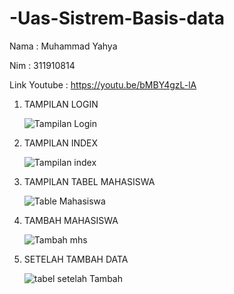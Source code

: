 # -Uas-Sistrem-Basis-data

Nama  : Muhammad Yahya

Nim    : 311910814

Link Youtube : https://youtu.be/bMBY4gzL-lA


1. TAMPILAN LOGIN 

    ![Tampilan Login](https://user-images.githubusercontent.com/81598272/126885128-524efb76-9300-4bb1-a0a4-28d794317101.png)

2. TAMPILAN INDEX

    ![Tampilan index](https://user-images.githubusercontent.com/81598272/126885132-47d9c86b-704a-4363-bfc1-8c0f9f69b6f2.png)
    
3.  TAMPILAN TABEL MAHASISWA

    ![Table Mahasiswa](https://user-images.githubusercontent.com/81598272/126885164-a7ebcf86-8599-452b-b934-04fca3013b82.png)
    
4.  TAMBAH MAHASISWA

    ![Tambah mhs](https://user-images.githubusercontent.com/81598272/126885166-9b03d3f5-c4e0-45fe-a6d1-d9e63bd8c6cb.png)
    
5.  SETELAH TAMBAH DATA 

    ![tabel setelah Tambah](https://user-images.githubusercontent.com/81598272/126885174-119d0e88-2f23-45a0-9868-d0d40a98b5a7.png)
